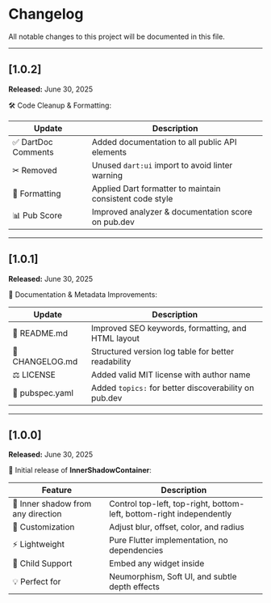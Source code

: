 # Changelog

All notable changes to this project will be documented in this file.

---

## [1.0.2]
**Released:** June 30, 2025

🛠️ Code Cleanup & Formatting:

| Update              | Description                                              |
|---------------------|----------------------------------------------------------|
| ✅ DartDoc Comments | Added documentation to all public API elements           |
| ✂ Removed           | Unused `dart:ui` import to avoid linter warning          |
| 🧹 Formatting       | Applied Dart formatter to maintain consistent code style |
| 📊 Pub Score        | Improved analyzer & documentation score on pub.dev       |

---

## [1.0.1]
**Released:** June 30, 2025

📝 Documentation & Metadata Improvements:

| Update           | Description                                                  |
|------------------|--------------------------------------------------------------|
| 📄 README.md     | Improved SEO keywords, formatting, and HTML layout           |
| 📅 CHANGELOG.md  | Structured version log table for better readability          |
| ⚖ LICENSE        | Added valid MIT license with author name                     |
| 🔖 pubspec.yaml  | Added `topics:` for better discoverability on pub.dev        |

---

## [1.0.0]
**Released:** June 30, 2025

🎉 Initial release of **InnerShadowContainer**:

| Feature                         | Description                                                              |
|----------------------------------|---------------------------------------------------------------------------|
| 🔹 Inner shadow from any direction | Control top-left, top-right, bottom-left, bottom-right independently    |
| 🎨 Customization                 | Adjust blur, offset, color, and radius                                   |
| ⚡ Lightweight                   | Pure Flutter implementation, no dependencies                            |
| 🧩 Child Support                 | Embed any widget inside                                                 |
| 💡 Perfect for                   | Neumorphism, Soft UI, and subtle depth effects                          |

